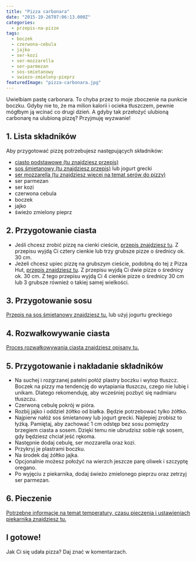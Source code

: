 ```yaml
---
title: "Pizza carbonara"
date: "2015-10-26T07:06:13.000Z"
categories: 
  - przepis-na-pizze
tags: 
  - boczek
  - czerwona-cebula
  - jajko
  - ser-kozi
  - ser-mozzarella
  - ser-parmezan
  - sos-smietanowy
  - swiezo-zmielony-pieprz
featuredImage: "pizza-carbonara.jpg"
---
```


Uwielbiam pastę carbonara. To chyba przez to moje zboczenie na punkcie boczku. Gdyby nie to, że ma milion kalorii i ocieka tłuszczem, pewnie mógłbym ją wcinać co drugi dzień. A gdyby tak przełożyć ulubioną carbonarę na ulubioną pizzę? Przyjmuję wyzwanie!

## 1\. Lista składników

Aby przygotować pizzę potrzebujesz następujących składników:

- <a title="Przepis na ciasto podstawowe" href="/przepis-na-ciasto-na-pizze/">ciasto podstawowe (tu znajdziesz przepis)</a>
- <a title="Przepis na sos smietanowy" href="/sos-smietanowy/">sos śmietanowy (tu znajdziesz przepis)</a> lub jogurt grecki
- <a title="Ser do pizzy" href="/jaki-ser-wybrac-do-pizzy/">ser mozzarella (tu znajdziesz więcej na temat serów do pizzy)</a>
- ser parmezan
- ser kozi
- czerwona cebula
- boczek
- jajko
- świeżo zmielony pieprz

## 2\. Przygotowanie ciasta

- Jeśli chcesz zrobić pizzę na cienki cieście, <a title="Przepis na ciasto podstawowe" href="/przepis-na-ciasto-na-pizze/">przepis znajdziesz tu</a>. Z przepisu wyjdą Ci cztery cienkie lub trzy grubsze pizze o średnicy ok. 30 cm.
- Jeżeli chcesz upiec pizzę na grubszym cieście, podobną do tej z Pizza Hut, <a title="Przepis na pizzę na grubym cieście" href="/jak-zrobic-ciasto-na-pizze-jak-w-pizza-hut/">przepis znajdziesz tu</a>. Z przepisu wyjdą Ci dwie pizze o średnicy ok. 30 cm. Z tego przepisu wyjdą Ci 4 cienkie pizze o średnicy 30 cm lub 3 grubsze również o takiej samej wielkości.

## 3\. Przygotowanie sosu

<a title="Przepis na sos śmietanowy" href="/sos-smietanowy/">Przepis na sos śmietanowy znajdziesz tu.</a> lub użyj jogurtu greckiego

## 4\. Rozwałkowywanie ciasta

<a title="Rozwałkowywanie ciasta" href="/jak-walkowac-ciasto-pizzy/">Proces rozwałkowywania ciasta znajdziesz opisany tu.</a>

## 5\. Przygotowanie i nakładanie składników

- Na suchej i rozgrzanej patelni połóż plastry boczku i wytop tłuszcz. Boczek na pizzy ma tendencję do wytapiania tłuszczu, czego nie lubię i unikam. Dlatego rekomenduję, aby wcześniej pozbyć się nadmiaru tłuszczu.
- Czerwoną cebulę pokrój w pióra.
- Rozbij jajko i oddziel żółtko od białka. Będzie potrzebować tylko żółtko.
- Najpierw nałóż sos śmietanowy lub jogurt grecki. Najlepiej zrobisz to łyżką. Pamiętaj, aby zachować 1 cm odstęp bez sosu pomiędzy brzegiem ciasta a sosem. Dzięki temu nie ubrudzisz sobie rąk sosem, gdy będziesz chciał jeść rękoma.
- Następnie dodaj cebulę, ser mozzarella oraz kozi.
- Przykryj je plastrami boczku.
- Na środek daj żółtko jajka.
- Opcjonalnie możesz położyć na wierzch jeszcze parę oliwek i szczyptę oregano.
- Po wyjęciu z piekarnika, dodaj świeżo zmielonego pieprzu oraz zetrzyj ser parmezan.

## 6\. Pieczenie

<a title="Jak ustawić piekarnik do pieczenia pizzy" href="/jak-ustawic-piekarnik-pieczenia-pizzy/">Potrzebne informacje na temat temperatury, czasu pieczenia i ustawieniach piekarnika znajdziesz tu.</a>

## I gotowe!

Jak Ci się udała pizza? Daj znać w komentarzach.
